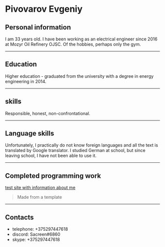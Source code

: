 # Pivovarov Evgeniy

## Personal information

I am 33 years old. I have been working as an electrical engineer since 2016 at Mozyr Oil Refinery OJSC. Of the hobbies, perhaps only the gym.

---

## Education

Higher education - graduated from the university with a degree in energy engineering in 2014.

---

## skills

Responsible, honest, non-confrontational.

---

## Language skills

Unfortunately, I practically do not know foreign languages and all the text is translated by Google translator. I studied German at school, but since leaving school, I have not been able to use it.

---

## Сompleted programming work

[test site with information about me](https://github.com/EvgeniyPivovarov/trial_site.git)

> Made from a template

---

## Contacts

- telephone: +375297447618
- discord: Sacreen#6860
- skype: +375297447618
